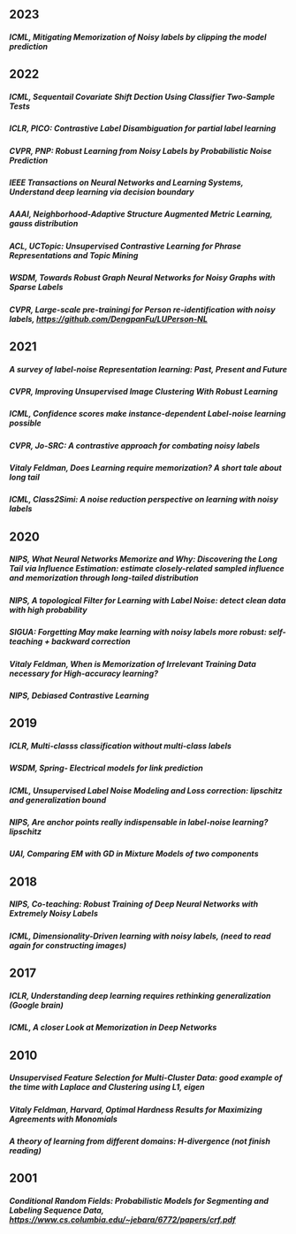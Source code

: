 ## 2023
##### ICML, Mitigating Memorization of Noisy labels by clipping the model prediction
## 2022
##### ICML, Sequentail Covariate Shift Dection Using Classifier Two-Sample Tests
##### ICLR, PICO: Contrastive Label Disambiguation for partial label learning
##### CVPR, PNP: Robust Learning from Noisy Labels by Probabilistic Noise Prediction
##### IEEE Transactions on Neural Networks and Learning Systems, Understand deep learning via decision boundary
##### AAAI, Neighborhood-Adaptive Structure Augmented Metric Learning, gauss distribution
##### ACL, UCTopic: Unsupervised Contrastive Learning for Phrase Representations and Topic Mining
##### WSDM, Towards Robust Graph Neural Networks for Noisy Graphs with Sparse Labels
##### CVPR, Large-scale pre-trainingi for Person re-identification with noisy labels, https://github.com/DengpanFu/LUPerson-NL
## 2021
##### A survey of label-noise Representation learning: Past, Present and Future
##### CVPR, Improving Unsupervised Image Clustering With Robust Learning
##### ICML, Confidence scores make instance-dependent Label-noise learning possible
##### CVPR, Jo-SRC: A contrastive approach for combating noisy labels
##### Vitaly Feldman, Does Learning require memorization? A short tale about long tail
##### ICML, Class2Simi: A noise reduction perspective on learning with noisy labels
## 2020
##### NIPS, What Neural Networks Memorize and Why: Discovering the Long Tail via Influence Estimation: estimate closely-related sampled influence and memorization through long-tailed distribution
##### NIPS, A topological Filter for Learning with Label Noise: detect clean data with high probability
##### SIGUA: Forgetting May make learning with noisy labels more robust: self-teaching + backward correction
##### Vitaly Feldman, When is Memorization of Irrelevant Training Data necessary for High-accuracy learning?
##### NIPS, Debiased Contrastive Learning
## 2019
##### ICLR, Multi-classs classification without multi-class labels
##### WSDM, Spring- Electrical models for link prediction
##### ICML, Unsupervised Label Noise Modeling and Loss correction: lipschitz and generalization bound
##### NIPS, Are anchor points really indispensable in label-noise learning? lipschitz
##### UAI, Comparing EM with GD in Mixture Models of two components
## 2018
##### NIPS, Co-teaching: Robust Training of Deep Neural Networks with Extremely Noisy Labels
##### ICML, Dimensionality-Driven learning with noisy labels, (need to read again for constructing images)
## 2017
##### ICLR, Understanding deep learning requires rethinking generalization (Google brain)
##### ICML, A closer Look at Memorization in Deep Networks
## 2010 
##### Unsupervised Feature Selection for Multi-Cluster Data: good example of the time with Laplace and Clustering  using L1, eigen
##### Vitaly Feldman, Harvard, Optimal Hardness Results for Maximizing Agreements with Monomials
##### A theory of learning from different domains: H-divergence (not finish reading)
## 2001
##### Conditional Random Fields: Probabilistic Models for Segmenting and Labeling Sequence Data, https://www.cs.columbia.edu/~jebara/6772/papers/crf.pdf

